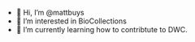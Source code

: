 - 👋 Hi, I’m @mattbuys
- 👀 I’m interested in BioCollections
- 🌱 I’m currently learning how to contribtute to DWC.
<!---
mattbuys/mattbuys is a ✨ special ✨ repository because its `README.md` (this file) appears on your GitHub profile.
You can click the Preview link to take a look at your changes.
--->
